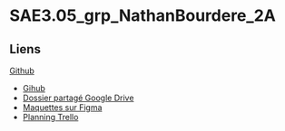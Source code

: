 # SAE3.05_grp_NathanBourdere_2A

## Liens
<a href="https://github.com/NathanBourdere/SAE3.05_grp_NathanBourdere_2A" target="_blank">Github</a>
- [Gihub](https://github.com/NathanBourdere/SAE3.05_grp_NathanBourdere_2A)
- [Dossier partagé Google Drive](https://drive.google.com/drive/folders/1n3ntdANdTEU4EXUBkdOFUPeqhCDqvSGY?usp=sharing)
- [Maquettes sur Figma](https://www.figma.com/file/SUqIfLxmZ9u9swPvfmOOb6/Untitled?node-id=0%3A1)
- [Planning Trello](https://trello.com/invite/saes305/ATTI4c2f89044ce7c7d1f58ca0dca85d3adaB77ECDE7)